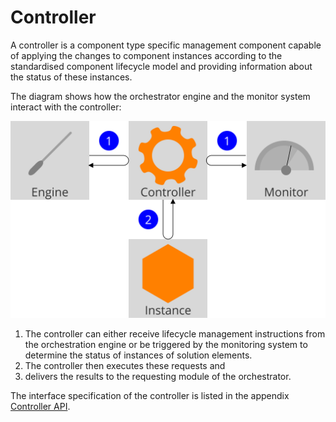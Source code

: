 Controller
==========

<div class="subtitle">
A controller is a component type specific management component capable of applying the changes to component instances according to the standardised component lifecycle model and providing information about the status of these instances.
</div>

The diagram shows how the orchestrator engine and the monitor system interact with the controller:

<img src="./assets/images/controller.svg" alt="Controller" width="520"/>

1. The controller can either receive lifecycle management instructions from the orchestration engine or be triggered by the monitoring system to determine the status of instances of solution elements.
2. The controller then executes these requests and
3. delivers the results to the requesting module of the orchestrator.

The interface specification of the controller is listed in the appendix [Controller API](Appendix-Controller.md).
